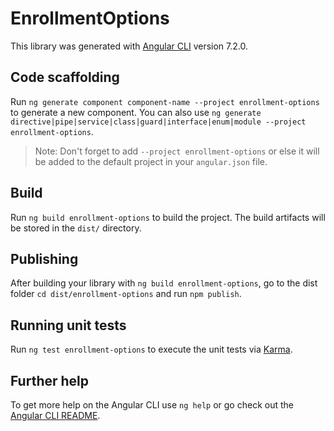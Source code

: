 # EnrollmentOptions

This library was generated with [Angular CLI](https://github.com/angular/angular-cli) version 7.2.0.

## Code scaffolding

Run `ng generate component component-name --project enrollment-options` to generate a new component. You can also use `ng generate directive|pipe|service|class|guard|interface|enum|module --project enrollment-options`.

> Note: Don't forget to add `--project enrollment-options` or else it will be added to the default project in your `angular.json` file.

## Build

Run `ng build enrollment-options` to build the project. The build artifacts will be stored in the `dist/` directory.

## Publishing

After building your library with `ng build enrollment-options`, go to the dist folder `cd dist/enrollment-options` and run `npm publish`.

## Running unit tests

Run `ng test enrollment-options` to execute the unit tests via [Karma](https://karma-runner.github.io).

## Further help

To get more help on the Angular CLI use `ng help` or go check out the [Angular CLI README](https://github.com/angular/angular-cli/blob/master/README.md).
